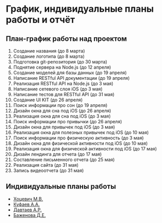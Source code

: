 # График, индивидуальные планы работы и отчёт
## План-график работы над проектом
1. Создание названия (до 8 марта)
2. Создание логотипа (до 8 марта)
3. Подготовка git-репозитория (до 30 марта)
4. Поднятие сервера на Node.js (до 12 апреля)
5. Создание моделей для базы данных (до 19 апреля)
6. Написание RESTful API документации (до 19 апреля)
7. Реализация RESTful API на Node.js (до 3 мая)
8. Написание сетевого слоя iOS (до 3 мая)
8. Написание тестов для RESTful API (до 31 мая)
9. Создание UI KIT (до 26 апреля)
9. Поиск информации про сон (до 19 апреля)
10. Дизайн окна для сна под iOS (до 26 апреля)
11. Реализация окна для сна под iOS (до 3 мая)
12. Поиск информации про привычки (до 26 апреля)
13. Дизайн окна для привычек под iOS (до 3 мая)
14. Реализация окна для полезных привычек под iOS (до 10 мая)
15. Поиск информации про физическую активность (до 3 мая)
16. Дизайн окна для физической активности под iOS (до 10 мая)
17. Реализация окна для физической активности под iOS (до 17 мая)
18. Дизайн лендинга для отчета (до 17 мая)
19. Составление письменного отчета (до 25 мая)
20. Реализация сайта (до 31 мая)
21. Запись видеоотчета (до 31 мая)
## Индивидуальные планы работы
- [Хоцевич М.В.](khotsevich.md)
- [Куфаев А.А.](kufaev.md)
- [Давтаев А.Р.](davtaev.md)
- [Баженова Д.Е.](bazhenova.md)
